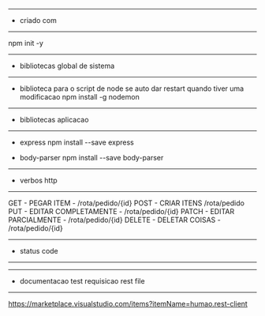 --- ---------------------------------------------------
- criado com
--- ---------------------------------------------------
npm init -y

--- ---------------------------------------------------
- bibliotecas global de sistema
--- ---------------------------------------------------
- biblioteca para o script de node se auto dar restart quando tiver uma modificacao
 npm install -g nodemon 

 --- ---------------------------------------------------
 - bibliotecas aplicacao
 --- ---------------------------------------------------


- express
npm install --save express

- body-parser
npm install --save body-parser





 --- ---------------------------------------------------
 - verbos http
 --- ---------------------------------------------------
 GET - PEGAR ITEM - /rota/pedido/{id}
 POST - CRIAR ITENS /rota/pedido
 PUT - EDITAR COMPLETAMENTE - /rota/pedido/{id}
 PATCH - EDITAR PARCIALMENTE - /rota/pedido/{id}
 DELETE - DELETAR COISAS  - /rota/pedido/{id}
 
  --- ---------------------------------------------------
  - status code
  --- ---------------------------------------------------
  
  
  
  --- ---------------------------------------------------
   - documentacao test requisicao rest file 
   --- ---------------------------------------------------
   https://marketplace.visualstudio.com/items?itemName=humao.rest-client
